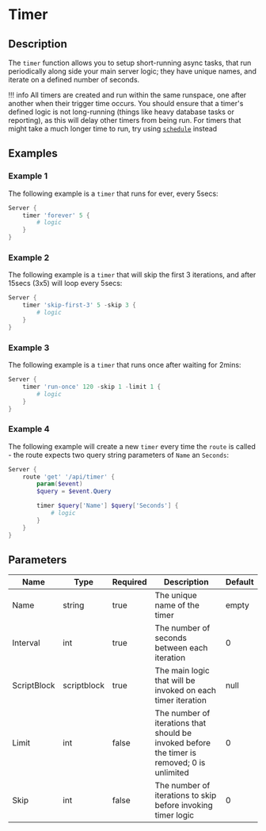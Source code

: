 # Timer

## Description

The `timer` function allows you to setup short-running async tasks, that run periodically along side your main server logic; they have unique names, and iterate on a defined number of seconds.

!!! info
    All timers are created and run within the same runspace, one after another when their trigger time occurs. You should ensure that a timer's defined logic is not long-running (things like heavy database tasks or reporting), as this will delay other timers from being run. For timers that might take a much longer time to run, try using [`schedule`](../Schedule/) instead

## Examples

### Example 1

The following example is a `timer` that runs for ever, every 5secs:

```powershell
Server {
    timer 'forever' 5 {
        # logic
    }
}
```

### Example 2

The following example is a `timer` that will skip the first 3 iterations, and after 15secs (3x5) will loop every 5secs:

```powershell
Server {
    timer 'skip-first-3' 5 -skip 3 {
        # logic
    }
}
```

### Example 3

The following example is a `timer` that runs once after waiting for 2mins:

```powershell
Server {
    timer 'run-once' 120 -skip 1 -limit 1 {
        # logic
    }
}
```

### Example 4

The following example will create a new `timer` every time the `route` is called - the route expects two query string parameters of `Name` an `Seconds`:

```powershell
Server {
    route 'get' '/api/timer' {
        param($event)
        $query = $event.Query

        timer $query['Name'] $query['Seconds'] {
            # logic
        }
    }
}
```

## Parameters

| Name | Type | Required | Description | Default |
| ---- | ---- | -------- | ----------- | ------- |
| Name | string | true | The unique name of the timer | empty |
| Interval | int | true | The number of seconds between each iteration | 0 |
| ScriptBlock | scriptblock | true | The main logic that will be invoked on each timer iteration | null |
| Limit | int | false | The number of iterations that should be invoked before the timer is removed; 0 is unlimited | 0 |
| Skip | int | false | The number of iterations to skip before invoking timer logic | 0 |

